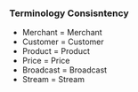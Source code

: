### Terminology Consisntency
* Merchant = Merchant
* Customer = Customer 
* Product = Product
* Price = Price
* Broadcast = Broadcast
* Stream = Stream
